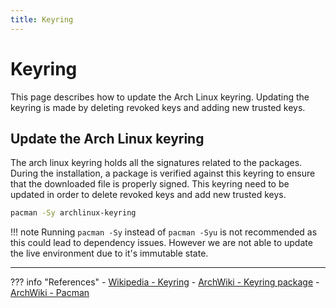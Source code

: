 ```yaml
---
title: Keyring
---
```


# Keyring
This page describes how to update the Arch Linux keyring. Updating the keyring is made by deleting revoked keys and adding new trusted keys.

## Update the Arch Linux keyring
The arch linux keyring holds all the signatures related to the packages. During the installation, a package is verified against this keyring to ensure that the downloaded file is properly signed. This keyring need to be updated in order to delete revoked keys and add new trusted keys.

``` bash
pacman -Sy archlinux-keyring
```

!!! note
    Running `pacman -Sy` instead of `pacman -Syu` is not recommended as this could lead to dependency issues. However we are not able to update the live environment due to it's immutable state.

---

??? info "References"
    - [Wikipedia - Keyring](https://en.wikipedia.org/wiki/Keyring_(cryptography))
    - [ArchWiki - Keyring package](https://wiki.archlinux.org/index.php/DeveloperWiki:Keyring_Package)
    - [ArchWiki - Pacman](https://wiki.archlinux.org/index.php/Pacman)
